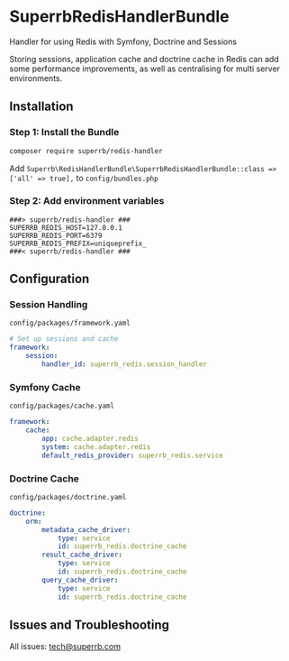# SuperrbRedisHandlerBundle

Handler for using Redis with Symfony, Doctrine and Sessions

Storing sessions, application cache and doctrine cache in Redis can add some performance improvements, as well as centralising for multi server environments.

## Installation

### Step 1: Install the Bundle
```bash
composer require superrb/redis-handler
```
Add `Superrb\RedisHandlerBundle\SuperrbRedisHandlerBundle::class => ['all' => true],` to `config/bundles.php`

### Step 2: Add environment variables
```dotenv
###> superrb/redis-handler ###
SUPERRB_REDIS_HOST=127.0.0.1
SUPERRB_REDIS_PORT=6379
SUPERRB_REDIS_PREFIX=uniqueprefix_
###< superrb/redis-handler ###
```

## Configuration

### Session Handling

`config/packages/framework.yaml`

```yaml
# Set up sessions and cache
framework:
    session:
        handler_id: superrb_redis.session_handler
```

### Symfony Cache
`config/packages/cache.yaml`
```yaml
framework:
    cache:
        app: cache.adapter.redis
        system: cache.adapter.redis
        default_redis_provider: superrb_redis.service
```

### Doctrine Cache
`config/packages/doctrine.yaml`

```yaml
doctrine:
    orm:
        metadata_cache_driver:
            type: service
            id: superrb_redis.doctrine_cache
        result_cache_driver:
            type: service
            id: superrb_redis.doctrine_cache
        query_cache_driver:
            type: service
            id: superrb_redis.doctrine_cache
```

## Issues and Troubleshooting

All issues: tech@superrb.com

